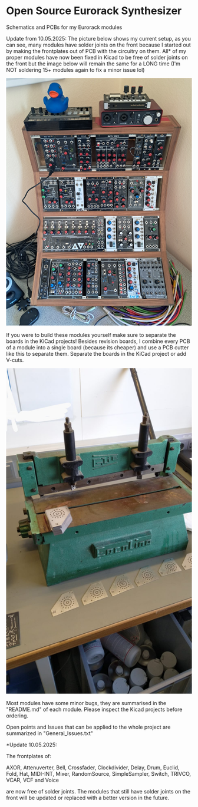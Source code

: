 # Open Source Eurorack Synthesizer

Schematics and PCBs for my Eurorack modules

Update from 10.05.2025: The picture below shows my current setup, as you can see, many modules have solder joints on the front because I started out by making the frontplates out of PCB with the circuitry on them. All* of my proper modules have now been fixed in Kicad to be free of solder joints on the front but the image below will remain the same for a LONG time (I'm NOT soldering 15+ modules again to fix a minor issue lol)

![](https://raw.githubusercontent.com/Fihdi/Eurorack/refs/heads/main/PersonalSetup.jpg)

If you were to build these modules yourself make sure to separate the boards in the KiCad projects! Besides revision boards, I combine every PCB of a module into a single board (because its cheaper) and use a PCB cutter like this to separate them. Separate the boards in the KiCad project or add V-cuts.

![](https://raw.githubusercontent.com/Fihdi/Eurorack/main/Cutter.jpeg)

Most modules have some minor bugs, they are summarised in the "README.md" of each module. Please inspect the Kicad projects before ordering.

Open points and Issues that can be applied to the whole project are summarized in "General_Issues.txt"

*Update 10.05.2025:

The frontplates of:

AXOR, Attenuverter, Bell, Crossfader, Clockdivider, Delay, Drum, Euclid, Fold, Hat, MIDI-INT, Mixer, RandomSource, SimpleSampler, Switch, TRIVCO, VCAR, VCF and Voice 

are now free of solder joints. The modules that still have solder joints on the front will be updated or replaced with a better version in the future. 
